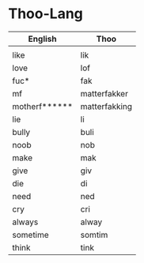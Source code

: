 # Thoo-Lang

| English | Thoo |
| - | - |
| | |
| like | lik |
| love | lof |
| fuc* | fak |
| mf | matterfakker |
| motherf****** | matterfakking |
| lie | li |
| bully | buli |
| noob | nob |
| make | mak |
| give | giv |
| die | di |
| need | ned |
| cry | cri |
| always | alway |
| sometime | somtim |
| think | tink |
